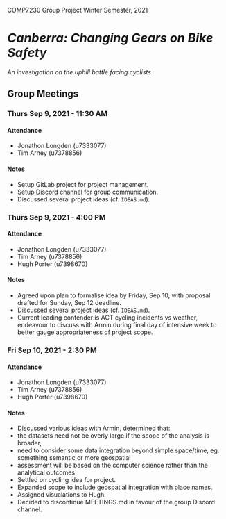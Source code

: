 COMP7230 Group Project
Winter Semester, 2021

# _Canberra: Changing Gears on Bike Safety_
_An investigation on the uphill battle facing cyclists_

## Group Meetings

### Thurs Sep 9, 2021 - 11:30 AM

#### Attendance
- Jonathon Longden (u7333077)
- Tim Arney (u7378856)

#### Notes
- Setup GitLab project for project management.
- Setup Discord channel for group communication.
- Discussed several project ideas (cf. `IDEAS.md`).

### Thurs Sep 9, 2021 - 4:00 PM

#### Attendance
- Jonathon Longden (u7333077)
- Tim Arney (u7378856)
- Hugh Porter (u7398670)

#### Notes
- Agreed upon plan to formalise idea by Friday, Sep 10, with proposal drafted for Sunday, Sep 12 deadline.
- Discussed several project ideas (cf. `IDEAS.md`).
- Current leading contender is ACT cycling incidents vs weather, endeavour to discuss with Armin during final day of intensive week to better gauge appropriateness of project scope.

### Fri Sep 10, 2021 - 2:30 PM

#### Attendance
- Jonathon Longden (u7333077)
- Tim Arney (u7378856)
- Hugh Porter (u7398670)

#### Notes
- Discussed various ideas with Armin, determined that:
 - the datasets need not be overly large if the scope of the analysis is broader,
 - need to consider some data integration beyond simple space/time, eg. something semantic or more geospatial
 - assessment will be based on the computer science rather than the analytical outcomes
- Settled on cycling idea for project.
- Expanded scope to include geospatial integration with place names.
- Assigned visualations to Hugh.
- Decided to discontinue MEETINGS.md in favour of the group Discord channel.
